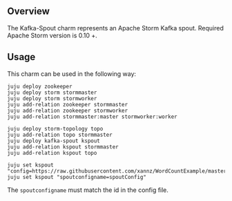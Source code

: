 Overview
--------

The Kafka-Spout charm represents an Apache Storm Kafka spout. 
Required Apache Storm version is 0.10 +.
 
Usage
-----

This charm can be used in the following way:

```
juju deploy zookeeper
juju deploy storm stormmaster
juju deploy storm stormworker
juju add-relation zookeeper stormmaster
juju add-relation zookeeper stormworker
juju add-relation stormmaster:master stormworker:worker

juju deploy storm-topology topo
juju add-relation topo stormmaster
juju deploy kafka-spout kspout
juju add-relation kspout stormmaster
juju add-relation kspout topo

juju set kspout "config=https://raw.githubusercontent.com/xannz/WordCountExample/master/kafkaconfig.yaml"
juju set kspout "spoutconfigname=spoutConfig"
```

The `spoutconfigname` must match the id in the config file.

